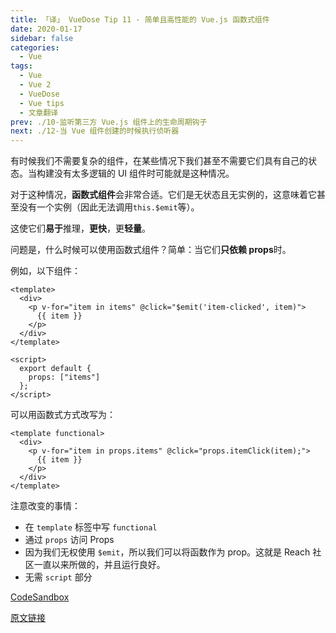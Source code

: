 ```yaml
---
title: 「译」 VueDose Tip 11 - 简单且高性能的 Vue.js 函数式组件
date: 2020-01-17
sidebar: false
categories:
  - Vue
tags:
  - Vue
  - Vue 2
  - VueDose
  - Vue tips
  - 文章翻译
prev: ./10-监听第三方 Vue.js 组件上的生命周期钩子
next: ./12-当 Vue 组件创建的时候执行侦听器
---
```


有时候我们不需要复杂的组件，在某些情况下我们甚至不需要它们具有自己的状态。当构建没有太多逻辑的 UI 组件时可能就是这种情况。

对于这种情况，**函数式组件**会非常合适。它们是无状态且无实例的，这意味着它甚至没有一个实例（因此无法调用`this.$emit`等）。

这使它们**易于**推理，**更快**，更**轻量**。

问题是，什么时候可以使用函数式组件？简单：当它们**只依赖 props**时。

例如，以下组件：

```vue
<template>
  <div>
    <p v-for="item in items" @click="$emit('item-clicked', item)">
      {{ item }}
    </p>
  </div>
</template>

<script>
  export default {
    props: ["items"]
  };
</script>
```

可以用函数式方式改写为：

```vue
<template functional>
  <div>
    <p v-for="item in props.items" @click="props.itemClick(item);">
      {{ item }}
    </p>
  </div>
</template>
```

注意改变的事情：

- 在 `template` 标签中写 `functional`
- 通过 `props` 访问 Props
- 因为我们无权使用 `$emit`，所以我们可以将函数作为 prop。这就是 Reach 社区一直以来所做的，并且运行良好。
- 无需 `script` 部分

[CodeSandbox](https://codesandbox.io/s/rwxp7pnklo)

[原文链接](https://vuedose.tips/tips/simple-and-performant-functional-vue-js-components)
